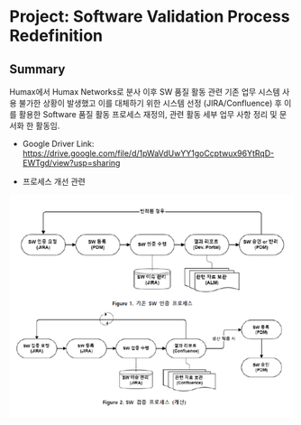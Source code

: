 # Project: Software Validation Process Redefinition
## Summary

Humax에서 Humax Networks로 분사 이후 SW 품질 활동 관련 기존 업무 시스템 사용 불가한 상황이 발생했고
이를 대체하기 위한 시스템 선정 (JIRA/Confluence) 후 이를 활용한 Software 품질 활동 프로세스 재정의, 관련 활동 세부 업무 사항 정리 및 문서화 한 활동임.

- Google Driver Link: https://drive.google.com/file/d/1pWaVdUwYY1goCcptwux96YtRqD-EWTgd/view?usp=sharing

- 프로세스 개선 관련

<p align="left">
    <img src='./images/images.png'>
    <br>
    
</p>
